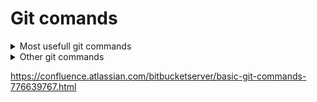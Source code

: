 # Git comands

<details><summary>Most usefull git commands</summary>
<p>
 
|Comand|Description|Example|
|---|---|---|
|git init|Initiate empty repository|git init `repository name`|
|git status|Presents the status of the current repository|git status|
|git add| Add file from Working Directory to Staging Area . adds all|git add `file name`<br> git add .|
|git commit|Commits the files from Staging Area to Git Repository|git commit -m `"comment"`|
|git push|Uploads the files to GitHub|git push `origin` `main`|
|git pull `git address`|Downloads repository from GitHub| 
</p>
</details>


<details><summary>Other git commands</summary>
<p>
 
|Comand|Description|
|git config --global user.name `Sam Smith`|Sets the name|
|git config --global user.email `email address`|Srts the email address|
 
 </p>
</details>

https://confluence.atlassian.com/bitbucketserver/basic-git-commands-776639767.html
